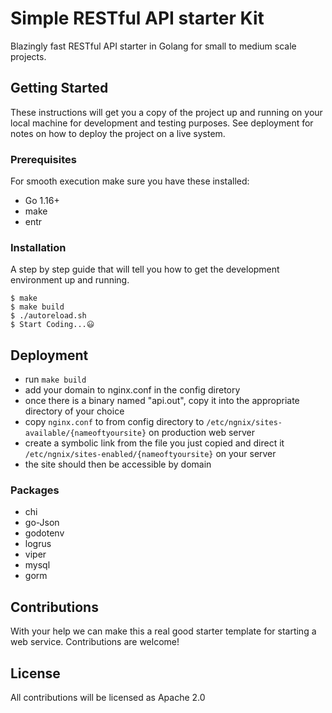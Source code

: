 # Simple RESTful API starter Kit

Blazingly fast RESTful API starter in Golang for small to medium scale projects. 

## Getting Started

These instructions will get you a copy of the project up and running on your local machine for development and testing purposes. See deployment for notes on how to deploy the project on a live system.

### Prerequisites

For smooth execution make sure you have these installed:

* Go 1.16+
* make
* entr

### Installation

A step by step guide that will tell you how to get the development environment up and running.

```
$ make
$ make build
$ ./autoreload.sh 
$ Start Coding...😃

```


## Deployment


* run ``make build`` 
* add your domain to nginx.conf in the config diretory
* once there is a binary named "api.out", copy it into the appropriate directory of your choice
* copy ``nginx.conf`` to from config directory to  ``/etc/ngnix/sites-available/{nameoftyoursite}`` on production web server
* create a symbolic link from the file you just copied and direct it  ``/etc/ngnix/sites-enabled/{nameoftyoursite}`` on your server
* the site should then be accessible by domain



### Packages

* chi
* go-Json
* godotenv
* logrus
* viper
* mysql
* gorm


## Contributions

With your help we can make this a real good starter template for starting a web service.
Contributions are welcome!

## License

All contributions will be licensed as Apache 2.0
